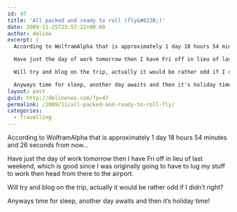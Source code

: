 ```yaml
---
id: 47
title: 'All packed and ready to roll (fly&#8230;)'
date: 2009-11-25T23:57:22+00:00
author: deline
excerpt: |
  According to WolframAlpha that is approximately 1 day 18 hours 54 minutes and 26 seconds from now...

  Have just the day of work tomorrow then I have Fri off in lieu of last weekend, which is good since I was originally going to have to lug my stuff to work then head from there to the airport.

  Will try and blog on the trip, actually it would be rather odd if I didn't right?

  Anyways time for sleep, another day awaits and then it's holiday time!
layout: post
guid: http://delineneo.com/?p=47
permalink: /2009/11/all-packed-and-ready-to-roll-fly/
categories:
  - Travelling
---
```

According to WolframAlpha that is approximately 1 day 18 hours 54 minutes and 26 seconds from now&#8230;

Have just the day of work tomorrow then I have Fri off in lieu of last weekend, which is good since I was originally going to have to lug my stuff to work then head from there to the airport.

Will try and blog on the trip, actually it would be rather odd if I didn&#8217;t right?

Anyways time for sleep, another day awaits and then it&#8217;s holiday time!
